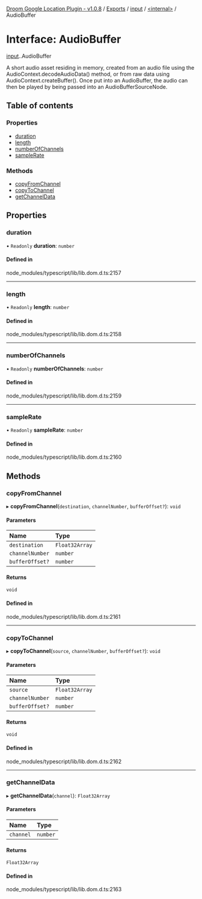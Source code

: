 [Droom Google Location Plugin - v1.0.8](../README.md) / [Exports](../modules.md) / [input](../modules/input.md) / [<internal\>](../modules/input._internal_.md) / AudioBuffer

# Interface: AudioBuffer

[input](../modules/input.md).[<internal>](../modules/input._internal_.md).AudioBuffer

A short audio asset residing in memory, created from an audio file using the AudioContext.decodeAudioData() method, or from raw data using AudioContext.createBuffer(). Once put into an AudioBuffer, the audio can then be played by being passed into an AudioBufferSourceNode.

## Table of contents

### Properties

- [duration](input._internal_.AudioBuffer.md#duration)
- [length](input._internal_.AudioBuffer.md#length)
- [numberOfChannels](input._internal_.AudioBuffer.md#numberofchannels)
- [sampleRate](input._internal_.AudioBuffer.md#samplerate)

### Methods

- [copyFromChannel](input._internal_.AudioBuffer.md#copyfromchannel)
- [copyToChannel](input._internal_.AudioBuffer.md#copytochannel)
- [getChannelData](input._internal_.AudioBuffer.md#getchanneldata)

## Properties

### duration

• `Readonly` **duration**: `number`

#### Defined in

node_modules/typescript/lib/lib.dom.d.ts:2157

___

### length

• `Readonly` **length**: `number`

#### Defined in

node_modules/typescript/lib/lib.dom.d.ts:2158

___

### numberOfChannels

• `Readonly` **numberOfChannels**: `number`

#### Defined in

node_modules/typescript/lib/lib.dom.d.ts:2159

___

### sampleRate

• `Readonly` **sampleRate**: `number`

#### Defined in

node_modules/typescript/lib/lib.dom.d.ts:2160

## Methods

### copyFromChannel

▸ **copyFromChannel**(`destination`, `channelNumber`, `bufferOffset?`): `void`

#### Parameters

| Name | Type |
| :------ | :------ |
| `destination` | `Float32Array` |
| `channelNumber` | `number` |
| `bufferOffset?` | `number` |

#### Returns

`void`

#### Defined in

node_modules/typescript/lib/lib.dom.d.ts:2161

___

### copyToChannel

▸ **copyToChannel**(`source`, `channelNumber`, `bufferOffset?`): `void`

#### Parameters

| Name | Type |
| :------ | :------ |
| `source` | `Float32Array` |
| `channelNumber` | `number` |
| `bufferOffset?` | `number` |

#### Returns

`void`

#### Defined in

node_modules/typescript/lib/lib.dom.d.ts:2162

___

### getChannelData

▸ **getChannelData**(`channel`): `Float32Array`

#### Parameters

| Name | Type |
| :------ | :------ |
| `channel` | `number` |

#### Returns

`Float32Array`

#### Defined in

node_modules/typescript/lib/lib.dom.d.ts:2163
